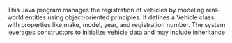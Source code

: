 This Java program manages the registration of vehicles by modeling real-world entities using object-oriented principles. It defines a Vehicle class with properties like make, model, year, and registration number. The system leverages constructors to initialize vehicle data and may include inheritance
